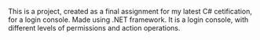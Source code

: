 This is a project, created as a final assignment for my latest C# cetification, for a login console. Made using .NET framework. It is a login console, with different levels of permissions and action operations.
